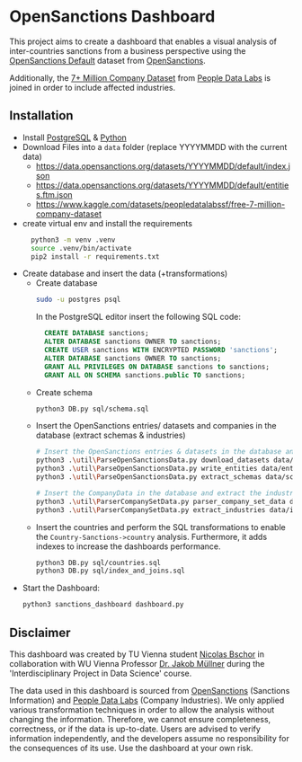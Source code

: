 # OpenSanctions Dashboard

This project aims to create a dashboard that enables a visual analysis of 
inter-countries sanctions from a business perspective 
using the [OpenSanctions Default](https://www.opensanctions.org/datasets/default/) dataset from [OpenSanctions](https://www.opensanctions.org/datasets/default/). 

Additionally, the [7+ Million Company Dataset](https://www.kaggle.com/datasets/peopledatalabssf/free-7-million-company-dataset) 
from [People Data Labs](https://www.peopledatalabs.com/) is joined in order to include affected industries. 

## Installation

* Install [PostgreSQL](https://www.postgresql.org/) & [Python](https://www.python.org/)
* Download Files into a `data` folder (replace YYYYMMDD with the current data)
  * https://data.opensanctions.org/datasets/YYYYMMDD/default/index.json
  * https://data.opensanctions.org/datasets/YYYYMMDD/default/entities.ftm.json
  * https://www.kaggle.com/datasets/peopledatalabssf/free-7-million-company-dataset
* create virtual env and install the requirements
  ```bash 
    python3 -m venv .venv
    source .venv/bin/activate
    pip2 install -r requirements.txt
  ```
* Create database and insert the data (+transformations)
  * Create database 
    ```bash 
    sudo -u postgres psql 
    ``` 
    In the PostgreSQL editor insert the following SQL code:
    ```SQL
      CREATE DATABASE sanctions; 
      ALTER DATABASE sanctions OWNER TO sanctions;
      CREATE USER sanctions WITH ENCRYPTED PASSWORD 'sanctions';
      ALTER DATABASE sanctions OWNER TO sanctions;
      GRANT ALL PRIVILEGES ON DATABASE sanctions to sanctions;
      GRANT ALL ON SCHEMA sanctions.public TO sanctions;
    ```
  * Create schema
    ```bash
    python3 DB.py sql/schema.sql
    ```
  * Insert the OpenSanctions entries/ datasets and companies in the database (extract schemas & industries)
    ```bash
    # Insert the OpenSanctions entries & datasets in the database and extract the schemas
    python3 .\util\ParseOpenSanctionsData.py download_datasets data/index.json
    python3 .\util\ParseOpenSanctionsData.py write_entities data/entities.ftm.json
    python3 .\util\ParseOpenSanctionsData.py extract_schemas data/schemas.txt
  
    # Insert the CompanyData in the database and extract the industries
    python3 .\util\ParserCompanySetData.py parser_company_set_data data/companies_sorted.csv
    python3 .\util\ParserCompanySetData.py extract_industries data/industries.txt
    ```
  * Insert the countries and perform the SQL transformations to enable the `Country-Sanctions->country` analysis.
    Furthermore, it adds indexes to increase the dashboards performance. 
    ```bash
    python3 DB.py sql/countries.sql
    python3 DB.py sql/index_and_joins.sql
    ```
* Start the Dashboard:
  ```bash
  python3 sanctions_dashboard dashboard.py
  ```
  
## Disclaimer
This dashboard was created by TU Vienna student [Nicolas Bschor](https://github.com/HackerBschor) in collaboration 
with WU Vienna Professor [Dr. Jakob Müllner](https://www.wu.ac.at/iib/iib/faculty/muellner/) during the 
'Interdisciplinary Project in Data Science' course.

The data used in this dashboard is sourced from [OpenSanctions](https://www.opensanctions.org/) (Sanctions Information) 
and [People Data Labs](https://www.peopledatalabs.com/) (Company Industries). 
We only applied various transformation techniques in order to allow the analysis without changing the information. 
Therefore, we cannot ensure completeness, correctness, or if the data is up-to-date.
Users are advised to verify information independently, and the developers assume no responsibility for the 
consequences of its use. Use the dashboard at your own risk.